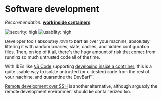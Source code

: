 # Software development

_Recommendation:_ [**work inside containers**](/solutions/containers.md)

![security: high](https://img.shields.io/badge/security-high-blue) ![usability: high](https://img.shields.io/badge/usability-high-blue)

Developer tools absolutely _love_ to barf all over your machine, absolutely littering it with random binaries, state, caches, and hidden configuration files. Then, on top of it all, there's the huge amount of risk that comes from running so much untrusted code all of the time.

With IDEs like [VS Code](https://code.visualstudio.com/) supporting [developing inside a container](https://code.visualstudio.com/docs/remote/containers), this is a quite usable way to isolate untrusted (or untested) code from the rest of your machine, and quarantine the DevBarf™.

[Remote development over SSH](https://code.visualstudio.com/docs/remote/ssh) is another alternative, although arguably the remote development environment should be containerized too.